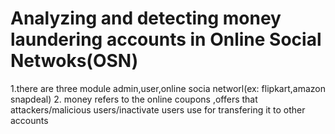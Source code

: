 # Analyzing and detecting money laundering accounts in Online Social Netwoks(OSN)

 1.there are three module admin,user,online socia networl(ex: flipkart,amazon snapdeal)
 2. money refers to the online coupons ,offers that attackers/malicious users/inactivate users use for transfering it to other accounts 